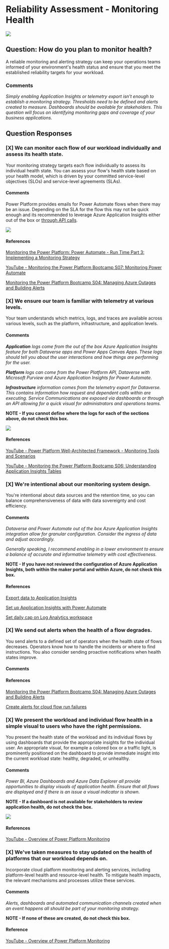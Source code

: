 # Reliability Assessment - Monitoring Health
![](./img/well-architected-hub.png)
## Question: How do you plan to monitor health?

A reliable monitoring and alerting strategy can keep your operations teams informed of your environment's health status and ensure that you meet the established reliability targets for your workload.

### Comments
*Simply enabling Application Insights or telemetry export isn't enough to establish a monitoring strategy. Thresholds need to be defined and alerts created to measure. Dashboards should be available for stakeholders. This question will focus on identifying monitoring gaps and coverage of your business applications.*

## Question Responses

### [X] **We can monitor each flow of our workload individually and assess its health state.**
Your monitoring strategy targets each flow individually to assess its individual health state. You can assess your flow's health state based on your health model, which is driven by your committed service-level objectives (SLOs) and service-level agreements (SLAs).
#### Comments
Power Platform provides emails for Power Automate flows when there may be an issue. Depending on the SLA for the flow this may not be quick enough and its recommended to leverage Azure Application Insights either out of the box or [through API calls](https://community.dynamics.com/blogs/post/?postid=00fef8a0-cf80-4291-a6cd-343fa7d2c131).

![](./img/Monitoring.BuildingTowardsFutureState.png)

#### References
[Monitoring the Power Platform: Power Automate - Run Time Part 3: Implementing a Monitoring Strategy](https://community.dynamics.com/blogs/post/?postid=00fef8a0-cf80-4291-a6cd-343fa7d2c131)

[YouTube - Monitoring the Power Platform Bootcamp S07: Monitoring Power Automate](https://youtu.be/MaIaryLQ9GQ?si=lCAJ_fmYdhGmoutU)

[Monitoring the Power Platform Bootcamp S04: Managing Azure Outages and Building Alerts](https://www.youtube.com/watch?v=VXfnVS2Cu7A)
### [X] **We ensure our team is familiar with telemetry at various levels.**
Your team understands which metrics, logs, and traces are available across various levels, such as the platform, infrastructure, and application levels.
#### Comments
***Application** logs come from the out of the box Azure Application Insights feature for both Dataverse apps and Power Apps Canvas Apps. These logs should tell you about the user interactions and how things are performing for the user.*

***Platform** logs can come from the Power Platform API, Dataverse with Microsoft Purview and Azure Application Insights for Power Automate.*

***Infrastructure** information comes from the telemetry export for Dataverse. This contains information how request and dependent calls within are executing. Service Communications are exposed via dashboards or through an API allowing for a quick visual for administrators and operations teams.*

**NOTE - If you cannot define where the logs for each of the sections above, do not check this box.**

![](./img/Mointoring%20Tools%20and%20Scenarios.png)
#### References
[YouTube - Power Platform Well-Architected Framework - Monitoring Tools and Scenarios](https://youtu.be/bXs57Zk7vjY?si=FtR1OQEqvHuzlqxa)

[YouTube - Monitoring the Power Platform Bootcamp S06: Understanding Application Insights Tables](https://www.youtube.com/watch?v=X7dKnkXBjGI)
### [X] **We're intentional about our monitoring system design.**
You're intentional about data sources and the retention time, so you can balance comprehensiveness of data with data sovereignty and cost efficiency.
#### Comments
*Dataverse and Power Automate out of the box Azure Application Insights integration allow for granular configuration. Consider the ingress of data and adjust accordingly.*

*Generally speaking, I recommend enabling in a lower environment to ensure a balance of accurate and informative telemetry with cost effectiveness.*

**NOTE - If you have not reviewed the configuration of Azure Application Insights, both within the maker portal and within Azure, do not check this box.**
#### References
[Export data to Application Insights](https://learn.microsoft.com/en-us/power-platform/admin/set-up-export-application-insights)

[Set up Application Insights with Power Automate](https://learn.microsoft.com/en-us/power-platform/admin/app-insights-cloud-flow)

[Set daily cap on Log Analytics workspace](https://learn.microsoft.com/en-us/azure/azure-monitor/logs/daily-cap)

### [X] **We send out alerts when the health of a flow degrades.**
You send alerts to a defined set of operators when the health state of flows decreases. Operators know how to handle the incidents or where to find instructions. You also consider sending proactive notifications when health states improve.
#### Comments

#### References
[Monitoring the Power Platform Bootcamp S04: Managing Azure Outages and Building Alerts](https://www.youtube.com/watch?v=VXfnVS2Cu7A)

[Create alerts for cloud flow run failures](https://learn.microsoft.com/en-us/power-platform/admin/app-insights-cloud-flow#create-alerts-for-cloud-flow-run-failures)
### [X] **We present the workload and individual flow health in a simple visual to users who have the right permissions.**
You present the health state of the workload and its individual flows by using dashboards that provide the appropriate insights for the individual user. An appropriate visual, for example a colored box or a traffic light, is prominently positioned on the dashboard to provide immediate insight into the current workload state: healthy, degraded, or unhealthy.
#### Comments
*Power BI, Azure Dashboards and Azure Data Explorer all provide opportunities to display visuals of application health.
Ensure that all flows are displayed and if there is an issue a visual indicator is shown.*

**NOTE - If a dashboard is not available for stakeholders to review application health, do not check the box.** 

![](./img/DataverseApplicationUsageHealth.png)
#### References
[YouTube - Overview of Power Platform Monitoring](https://youtu.be/hEIPK1hdLYc?si=MmiSxmAZgi5tNLI7)

### [X] **We've taken measures to stay updated on the health of platforms that our workload depends on.**
Incorporate cloud platform monitoring and alerting services, including platform-level health and resource-level health. To mitigate health impacts, the relevant mechanisms and processes utilize these services.
#### Comments
*Alerts, dashboards and automated communication channels created when an event happens all should be part of your monitoring strategy.*

**NOTE - If none of these are created, do not check this box.**

#### Reference
[YouTube - Overview of Power Platform Monitoring](https://youtu.be/hEIPK1hdLYc?si=MmiSxmAZgi5tNLI7)